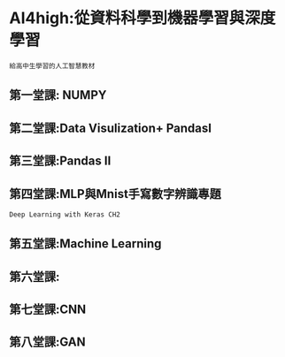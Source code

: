 # AI4high:從資料科學到機器學習與深度學習
```
給高中生學習的人工智慧教材
```
## 第一堂課: NUMPY

## 第二堂課:Data Visulization+ PandasI

## 第三堂課:Pandas II

## 第四堂課:MLP與Mnist手寫數字辨識專題
```
Deep Learning with Keras CH2
```

## 第五堂課:Machine Learning

## 第六堂課:

## 第七堂課:CNN

## 第八堂課:GAN
